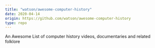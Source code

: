 ```yaml
---
title: "watson/awesome-computer-history"
date: 2020-04-14
origin: https://github.com/watson/awesome-computer-history
type: repo
---
```


An Awesome List of computer history videos, documentaries and related folklore